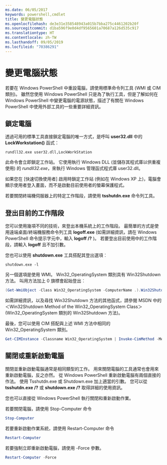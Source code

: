 ```yaml
---
ms.date: 06/05/2017
keywords: powershell,cmdlet
title: 變更電腦狀態
ms.openlocfilehash: de3e31e358548943a015b7bba275c4461202b20f
ms.sourcegitcommit: d1ba596f9e0d4df9565601a70687a126d535c917
ms.translationtype: HT
ms.contentlocale: zh-TW
ms.lasthandoff: 09/05/2019
ms.locfileid: "70386291"
---
```

# <a name="changing-computer-state"></a>變更電腦狀態

若要在 Windows PowerShell 中重設電腦，請使用標準命令列工具 (WMI 或 CIM 類別)。 雖然您使用 Windows PowerShell 只是為了執行工具，但是了解如何在 Windows PowerShell 中變更電腦的電源狀態，描述了有關在 Windows PowerShell 中使用外部工具的一些重要詳細資訊。

## <a name="locking-a-computer"></a>鎖定電腦

透過可用的標準工具直接鎖定電腦的唯一方式，是呼叫 **user32.dll** 中的 **LockWorkstation()** 函式：

```
rundll32.exe user32.dll,LockWorkStation
```

此命令會立即鎖定工作站。 它使用執行 Windows DLL (並儲存其程式庫以供重複使用) 的 *rundll32.exe*，來執行 Windows 管理函式程式庫 user32.dll。

如果您在 [快速切換使用者] 啟用時鎖定工作站 (例如在 Windows XP 上)，電腦會顯示使用者登入畫面，而不是啟動目前使用者的螢幕保護程式。

若要關閉終端機伺服器上的特定工作階段，請使用 **tsshutdn.exe** 命令列工具。

## <a name="logging-off-the-current-session"></a>登出目前的工作階段

您可以使用幾項不同的技術，來登出本機系統上的工作階段。 最簡單的方式是使用遠端桌面/終端機服務命令列工具 **logoff.exe** (如需詳細資訊，請在 Windows PowerShell 命令提示字元中，輸入 **logoff /?** )。 若要登出目前使用中的工作階段，請輸入 **logoff** 且不加引數。

您也可以使用 **shutdown.exe** 工具搭配其登出選項︰

```
shutdown.exe -l
```

另一個選項是使用 WMI。 Win32_OperatingSystem 類別具有 Win32Shutdown 方法。 叫用方法加上 0 旗標會起始登出︰

```powershell
(Get-WmiObject -Class Win32_OperatingSystem -ComputerName .).Win32Shutdown(0)
```

如需詳細資訊，以及尋找 Win32Shutdown 方法的其他函式，請參閱 MSDN 中的＜Win32Shutdown Method of the Win32_OperatingSystem Class＞(Win32_OperatingSystem 類別的 Win32Shutdown 方法)。

最後，您可以使用 CIM 搭配與上述 WMI 方法中相同的 Win32_OperatingSystem 類別。

```powershell
Get-CIMInstance -Classname Win32_OperatingSystem | Invoke-CimMethod -MethodName Shutdown
```

## <a name="shutting-down-or-restarting-a-computer"></a>關閉或重新啟動電腦

關閉並重新啟動電腦通常是相同類型的工作。 用來關閉電腦的工具通常也會用來重新啟動電腦，反之亦然。 從 Windows PowerShell 重新啟動電腦有兩個直接的作法。 使用 Tsshutdn.exe 或 Shutdown.exe 加上適當的引數。 您可以從 **tsshutdn.exe /?** 或 **shutdown.exe /?** 取得詳細的使用資訊。

您也可以直接從 Windows PowerShell 執行關閉和重新啟動作業。

若要關閉電腦，請使用 Stop-Computer 命令

```powershell
Stop-Computer
```

若要重新啟動作業系統，請使用 Restart-Computer 命令

```powershell
Restart-Computer
```

若要強制立即重新啟動電腦，請使用 -Force 參數。

```powershell
Restart-Computer -Force
```
